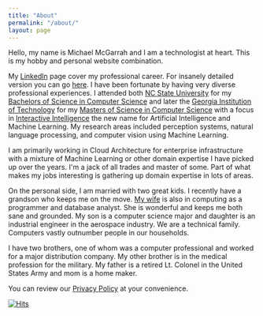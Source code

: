 ```yaml
---
title: "About"
permalink: "/about/"
layout: page
---
```


Hello, my name is Michael McGarrah and I am a technologist at heart. This is my hobby and personal website combination.

My [LinkedIn](https://www.linkedin.com/in/michaelmcgarrah/) page cover my professional career. For insanely detailed version you can go [here](/resume/print). I have been fortunate by having very diverse professional experiences. I attended both [NC State University](https://www.ncsu.edu/) for my [Bachelors of Science in Computer Science](https://www.csc.ncsu.edu/) and later the [Georgia Institution of Technology](https://www.gatech.edu/) for my [Masters of Science in Computer Science](https://www.cc.gatech.edu/) with a focus in [Interactive Intelligence](https://omscs.gatech.edu/specialization-interactive-intelligence) the new name for Artificial Intelligence and Machine Learning. My research areas included perception systems, natural language processing, and computer vision using Machine Learning.

I am primarily working in Cloud Architecture for enterprise infrastructure with a mixture of Machine Learning or other domain expertise I have picked up over the years. I'm a jack of all trades and master of some. Part of what makes my jobs interesting is gathering up domain expertise in lots of areas.

On the personal side, I am married with two great kids. I recently have a grandson who keeps me on the move. [My wife](https://www.linkedin.com/in/lynnmcgarrah/) is also in computing as a programmer and database analyst. She is wonderful and keeps me both sane and grounded. My son is a computer science major and daughter is an industrial engineer in the aerospace industry. We are a technical family. Computers vastly outnumber people in our households.

I have two brothers, one of whom was a computer professional and worked for a major distribution company. My other brother is in the medical profession for the military. My father is a retired Lt. Colonel in the United States Army and mom is a home maker.

You can review our [Privacy Policy](/privacy/) at your convenience.

[![Hits](https://hits.seeyoufarm.com/api/count/incr/badge.svg?url=https%3A%2F%2Fwww.mcgarrah.org%2Fabout%2F&count_bg=%2314285C&title_bg=%23555555&icon=&icon_color=%23E7E7E7&title=hits&edge_flat=false)](https://hits.seeyoufarm.com)
